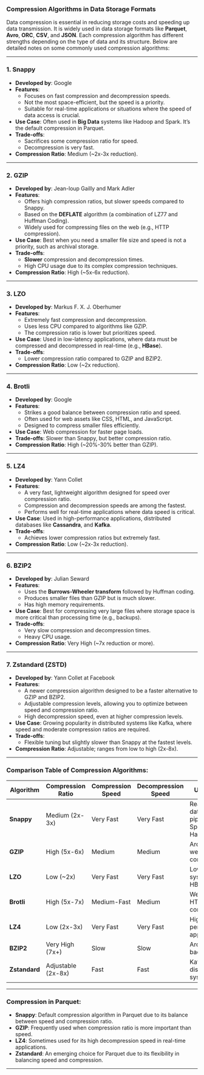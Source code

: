 ### Compression Algorithms in Data Storage Formats

Data compression is essential in reducing storage costs and speeding up data transmission. It is widely used in data storage formats like **Parquet**, **Avro**, **ORC**, **CSV**, and **JSON**. Each compression algorithm has different strengths depending on the type of data and its structure. Below are detailed notes on some commonly used compression algorithms:

---

### 1. **Snappy**
   - **Developed by**: Google
   - **Features**:
     - Focuses on fast compression and decompression speeds.
     - Not the most space-efficient, but the speed is a priority.
     - Suitable for real-time applications or situations where the speed of data access is crucial.
   - **Use Case**: Often used in **Big Data** systems like Hadoop and Spark. It’s the default compression in Parquet.
   - **Trade-offs**: 
     - Sacrifices some compression ratio for speed.
     - Decompression is very fast.
   - **Compression Ratio**: Medium (~2x-3x reduction).
   
---

### 2. **GZIP**
   - **Developed by**: Jean-loup Gailly and Mark Adler
   - **Features**:
     - Offers high compression ratios, but slower speeds compared to Snappy.
     - Based on the **DEFLATE** algorithm (a combination of LZ77 and Huffman Coding).
     - Widely used for compressing files on the web (e.g., HTTP compression).
   - **Use Case**: Best when you need a smaller file size and speed is not a priority, such as archival storage.
   - **Trade-offs**:
     - **Slower** compression and decompression times.
     - High CPU usage due to its complex compression techniques.
   - **Compression Ratio**: High (~5x-6x reduction).
   
---

### 3. **LZO**
   - **Developed by**: Markus F. X. J. Oberhumer
   - **Features**:
     - Extremely fast compression and decompression.
     - Uses less CPU compared to algorithms like GZIP.
     - The compression ratio is lower but prioritizes speed.
   - **Use Case**: Used in low-latency applications, where data must be compressed and decompressed in real-time (e.g., **HBase**).
   - **Trade-offs**: 
     - Lower compression ratio compared to GZIP and BZIP2.
   - **Compression Ratio**: Low (~2x reduction).

---

### 4. **Brotli**
   - **Developed by**: Google
   - **Features**:
     - Strikes a good balance between compression ratio and speed.
     - Often used for web assets like CSS, HTML, and JavaScript.
     - Designed to compress smaller files efficiently.
   - **Use Case**: Web compression for faster page loads.
   - **Trade-offs**: Slower than Snappy, but better compression ratio.
   - **Compression Ratio**: High (~20%-30% better than GZIP).

---

### 5. **LZ4**
   - **Developed by**: Yann Collet
   - **Features**:
     - A very fast, lightweight algorithm designed for speed over compression ratio.
     - Compression and decompression speeds are among the fastest.
     - Performs well for real-time applications where data speed is critical.
   - **Use Case**: Used in high-performance applications, distributed databases like **Cassandra**, and **Kafka**.
   - **Trade-offs**: 
     - Achieves lower compression ratios but extremely fast.
   - **Compression Ratio**: Low (~2x-3x reduction).

---

### 6. **BZIP2**
   - **Developed by**: Julian Seward
   - **Features**:
     - Uses the **Burrows-Wheeler transform** followed by Huffman coding.
     - Produces smaller files than GZIP but is much slower.
     - Has high memory requirements.
   - **Use Case**: Best for compressing very large files where storage space is more critical than processing time (e.g., backups).
   - **Trade-offs**: 
     - Very slow compression and decompression times.
     - Heavy CPU usage.
   - **Compression Ratio**: Very High (~7x reduction or more).
   
---

### 7. **Zstandard (ZSTD)**
   - **Developed by**: Yann Collet at Facebook
   - **Features**:
     - A newer compression algorithm designed to be a faster alternative to GZIP and BZIP2.
     - Adjustable compression levels, allowing you to optimize between speed and compression ratio.
     - High decompression speed, even at higher compression levels.
   - **Use Case**: Growing popularity in distributed systems like Kafka, where speed and moderate compression ratios are required.
   - **Trade-offs**: 
     - Flexible tuning but slightly slower than Snappy at the fastest levels.
   - **Compression Ratio**: Adjustable; ranges from low to high (2x-8x).
   
---

### Comparison Table of Compression Algorithms:

| Algorithm   | Compression Ratio | Compression Speed | Decompression Speed | Use Case                                 |
|-------------|-------------------|-------------------|---------------------|------------------------------------------|
| **Snappy**  | Medium (2x-3x)     | Very Fast         | Very Fast           | Real-time data pipelines, Spark, Hadoop  |
| **GZIP**    | High (5x-6x)       | Medium            | Medium              | Archiving, web compression               |
| **LZO**     | Low (~2x)          | Very Fast         | Very Fast           | Low-latency systems, HBase               |
| **Brotli**  | High (5x-7x)       | Medium-Fast       | Medium              | Web assets, HTTP compression             |
| **LZ4**     | Low (2x-3x)        | Very Fast         | Very Fast           | High-performance apps, Kafka             |
| **BZIP2**   | Very High (7x+)    | Slow              | Slow                | Archival, backups                        |
| **Zstandard**| Adjustable (2x-8x)| Fast              | Fast                | Kafka, distributed systems               |

---

### Compression in **Parquet**:
- **Snappy**: Default compression algorithm in Parquet due to its balance between speed and compression ratio.
- **GZIP**: Frequently used when compression ratio is more important than speed.
- **LZ4**: Sometimes used for its high decompression speed in real-time applications.
- **Zstandard**: An emerging choice for Parquet due to its flexibility in balancing speed and compression.

---
